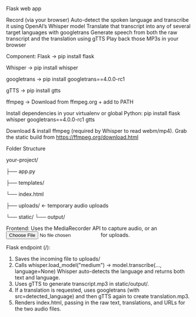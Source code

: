 Flask web app

Record (via your browser) 
Auto-detect the spoken language and transcribe it using OpenAI’s Whisper model
Translate that transcript into any of several target languages with googletrans
Generate speech from both the raw transcript and the translation using gTTS
Play back those MP3s in your browser



Component:
Flask	->  pip install flask

Whisper	 ->  pip install whisper

googletrans ->  pip install googletrans==4.0.0-rc1

gTTS  ->  pip install gtts

ffmpeg	->  Download from ffmpeg.org + add to PATH




Install dependencies in your virtualenv or global Python:
pip install flask whisper googletrans==4.0.0-rc1 gtts



Download & install ffmpeg (required by Whisper to read webm/mp4).
Grab the static build from https://ffmpeg.org/download.html




Folder Structure

your-project/

├── app.py

├── templates/

   └── index.html

├── uploads/           ← temporary audio uploads

└── static/
	└── output/ 



Frontend:
Uses the MediaRecorder API to capture audio, or an <input type="file"> for uploads.


Flask endpoint (/):
1.	Saves the incoming file to uploads/
2.	Calls whisper.load_model("medium") → model.transcribe(..., language=None)
    Whisper auto-detects the language and returns both text and language.
3.	Uses gTTS to generate transcript.mp3 in static/output/.
4.	If a translation is requested, uses googletrans (with src=detected_language) and then gTTS again to create translation.mp3.
5.	Renders index.html, passing in the raw text, translations, and URLs for the two audio files.
